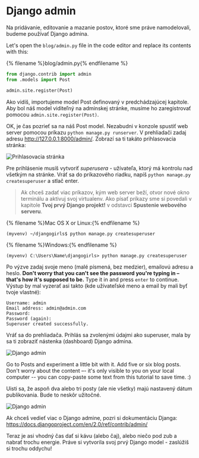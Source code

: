 # Django admin

Na pridávanie, editovanie a mazanie postov, ktoré sme práve namodelovali, budeme používať Django admina.

Let's open the `blog/admin.py` file in the code editor and replace its contents with this:

{% filename %}blog/admin.py{% endfilename %}

```python
from django.contrib import admin
from .models import Post

admin.site.register(Post)
```

Ako vidíš, importujeme model Post definovaný v predchádzajúcej kapitole. Aby bol náš model viditeľný na adminskej stránke, musíme ho zaregistrovať pomocou `admin.site.register(Post)`.

OK, je čas pozrieť sa na náš Post model. Nezabudni v konzole spustiť web server pomocou príkazu `python manage.py runserver`. V prehliadači zadaj adresu http://127.0.0.1:8000/admin/. Zobrazí sa ti takáto prihlasovacia stránka:

![Prihlasovacia stránka](images/login_page2.png)

Pre prihlásenie musíš vytvoriť *superusera* - užívateľa, ktorý má kontrolu nad všetkým na stránke. Vráť sa do príkazového riadku, napíš `python manage.py createsuperuser` a stlač enter.

> Ak chceš zadať viac príkazov, kým web server beží, otvor nové okno terminálu a aktivuj svoj virtualenv. Ako písať príkazy sme si povedali v kapitole **Tvoj prvý Django projekt!** v odstavci **Spustenie webového serveru**.

{% filename %}Mac OS X or Linux:{% endfilename %}

    (myvenv) ~/djangogirls$ python manage.py createsuperuser
    

{% filename %}Windows:{% endfilename %}

    (myvenv) C:\Users\Name\djangogirls> python manage.py createsuperuser
    

Po výzve zadaj svoje meno (malé písmená, bez medzier), emailovú adresu a heslo. **Don't worry that you can't see the password you're typing in – that's how it's supposed to be.** Type it in and press `enter` to continue. Výstup by mal vyzerať asi takto (kde užívateľské meno a email by mali byť tvoje vlastné):

    Username: admin
    Email address: admin@admin.com
    Password:
    Password (again):
    Superuser created successfully.
    

Vráť sa do prehliadača. Prihlás sa zvolenými údajmi ako superuser, mala by sa ti zobraziť nástenka (dashboard) Django admina.

![Django admin](images/django_admin3.png)

Go to Posts and experiment a little bit with it. Add five or six blog posts. Don't worry about the content –- it's only visible to you on your local computer -- you can copy-paste some text from this tutorial to save time. :)

Uisti sa, že aspoň dva alebo tri posty (ale nie všetky) majú nastavený dátum publikovania. Bude to neskôr užitočné.

![Django admin](images/edit_post3.png)

Ak chceš vedieť viac o Django admine, pozri si dokumentáciu Djanga: https://docs.djangoproject.com/en/2.0/ref/contrib/admin/

Teraz je asi vhodný čas dať si kávu (alebo čaj), alebo niečo pod zub a nabrať trochu energie. Práve si vytvorila svoj prvý Django model - zaslúžiš si trochu oddychu!